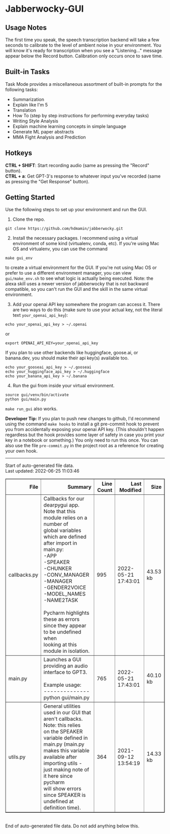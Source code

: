 # Jabberwocky-GUI

## Usage Notes

The first time you speak, the speech transcription backend will take a few seconds to calibrate to the level of ambient noise in your environment. You will know it's ready for transcription when you see a "Listening..." message appear below the Record button. Calibration only occurs once to save time.

## Built-in Tasks

Task Mode provides a miscellaneous assortment of built-in prompts for the following tasks:

- Summarization
- Explain like I'm 5
- Translation
- How To (step by step instructions for performing everyday tasks)
- Writing Style Analysis
- Explain machine learning concepts in simple language
- Generate ML paper abstracts
- MMA Fight Analysis and Prediction

## Hotkeys

**CTRL + SHIFT**: Start recording audio (same as pressing the "Record" button).  
**CTRL + a**: Get GPT-3's response to whatever input you've recorded (same as pressing the "Get Response" button).

## Getting Started

Use the following steps to set up your environment and run the GUI.

1. Clone the repo.

```
git clone https://github.com/hdmamin/jabberwocky.git
```

2. Install the necessary packages. I recommend using a virtual environment of some kind (virtualenv, conda, etc). If you're using Mac OS and virtualenv, you can use the command

```
make gui_env
```

to create a virtual environment for the GUI. If you're not using Mac OS or prefer to use a different environment manager, you can view `gui/make_env.sh` to see what logic is actually being executed. Note: the alexa skill uses a newer version of jabberwocky that is not backward compatible, so you can't run the GUI and the skill in the same virtual environment.


3. Add your openai API key somewhere the program can access it. There are two ways to do this (make sure to use your actual key, not the literal text `your_openai_api_key`):

```
echo your_openai_api_key > ~/.openai
```

or

```
export OPENAI_API_KEY=your_openai_api_key
```

If you plan to use other backends like huggingface, goose.ai, or banana.dev, you should make their api key(s) available too.

```
echo your_gooseai_api_key > ~/.gooseai
echo your_huggingface_api_key > ~/.huggingface
echo your_banana_api_key > ~/.banana
```

4. Run the gui from inside your virtual environment.

```
source gui/venv/bin/activate
python gui/main.py
```

`make run_gui` also works.

**Developer Tip:** If you plan to push new changes to github, I'd recommend using the command `make hooks` to install a git pre-commit hook to prevent you from accidentally exposing your openai API key. (This shouldn't happen regardless but the hook provides some layer of safety in case you print your key in a notebook or something.) You only need to run this once. You can also use the file `pre-commit.py` in the project root as a reference for creating your own hook.


---
Start of auto-generated file data.<br/>Last updated: 2022-06-25 11:03:46

<table border="1" class="dataframe">
  <thead>
    <tr style="text-align: right;">
      <th>File</th>
      <th>Summary</th>
      <th>Line Count</th>
      <th>Last Modified</th>
      <th>Size</th>
    </tr>
  </thead>
  <tbody>
    <tr>
      <td>callbacks.py</td>
      <td>Callbacks for our dearpygui app. Note that this module relies on a number of<br/>global variables which are defined after import in main.py:<br/>-APP<br/>-SPEAKER<br/>-CHUNKER<br/>-CONV_MANAGER<br/>-MANAGER<br/>-GENDER2VOICE<br/>-MODEL_NAMES<br/>-NAME2TASK<br/><br/>Pycharm highlights these as errors since they appear to be undefined when<br/>looking at this module in isolation.</td>
      <td>995</td>
      <td>2022-05-21 17:43:01</td>
      <td>43.53 kb</td>
    </tr>
    <tr>
      <td>main.py</td>
      <td>Launches a GUI providing an audio interface to GPT3.<br/><br/>Example usage:<br/>--------------<br/>python gui/main.py</td>
      <td>765</td>
      <td>2022-05-21 17:43:01</td>
      <td>40.10 kb</td>
    </tr>
    <tr>
      <td>utils.py</td>
      <td>General utilities used in our GUI that aren't callbacks. Note: this relies<br/>on the SPEAKER variable defined in main.py (main.py makes this variable<br/>available after importing utils - just making note of it here since pycharm<br/>will show errors since SPEAKER is undefined at definition time).</td>
      <td>364</td>
      <td>2021-09-12 13:54:19</td>
      <td>14.33 kb</td>
    </tr>
  </tbody>
</table>
<br/>End of auto-generated file data. Do not add anything below this.
